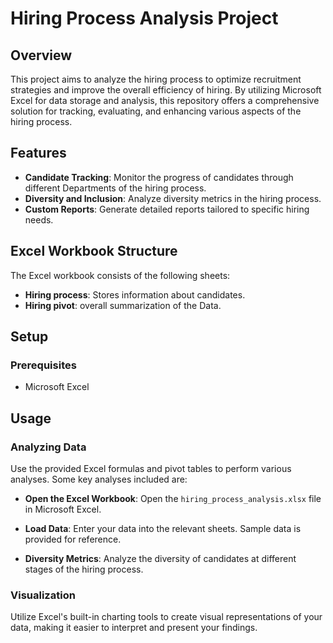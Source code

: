 # Hiring Process Analysis Project

## Overview

This project aims to analyze the hiring process to optimize recruitment strategies and improve the overall efficiency of hiring. 
By utilizing Microsoft Excel for data storage and analysis, this repository offers a comprehensive solution for tracking, evaluating, and enhancing various aspects of the hiring process.

## Features

- **Candidate Tracking**: Monitor the progress of candidates through different Departments of the hiring process.
- **Diversity and Inclusion**: Analyze diversity metrics in the hiring process.
- **Custom Reports**: Generate detailed reports tailored to specific hiring needs.

## Excel Workbook Structure

The Excel workbook consists of the following sheets:

- **Hiring process**: Stores information about candidates.
- **Hiring pivot**: overall summarization of the Data.


## Setup

### Prerequisites

- Microsoft Excel

## Usage

### Analyzing Data

Use the provided Excel formulas and pivot tables to perform various analyses. Some key analyses included are:

- **Open the Excel Workbook**:
   Open the `hiring_process_analysis.xlsx` file in Microsoft Excel.

- **Load Data**:
   Enter your data into the relevant sheets. Sample data is provided for reference.

- **Diversity Metrics**:
   Analyze the diversity of candidates at different stages of the hiring process.

### Visualization

Utilize Excel's built-in charting tools to create visual representations of your data, making it easier to interpret and present your findings.
